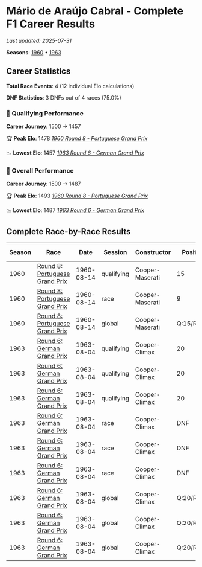 # Mário de Araújo Cabral - Complete F1 Career Results

*Last updated: 2025-07-31*

**Seasons**: [1960](../seasons/1960-season-report) • [1963](../seasons/1963-season-report)

## Career Statistics

**Total Race Events**: 4 (12 individual Elo calculations)

**DNF Statistics**: 3 DNFs out of 4 races (75.0%)

### 🏁 Qualifying Performance
**Career Journey**: 1500 → 1457

🏆 **Peak Elo**: 1478
   *[1960 Round 8 - Portuguese Grand Prix](../seasons/1960-season-report#round-8-portuguese-grand-prix)*

📉 **Lowest Elo**: 1457
   *[1963 Round 6 - German Grand Prix](../seasons/1963-season-report#round-6-german-grand-prix)*

### 🌟 Overall Performance
**Career Journey**: 1500 → 1487

🏆 **Peak Elo**: 1493
   *[1960 Round 8 - Portuguese Grand Prix](../seasons/1960-season-report#round-8-portuguese-grand-prix)*

📉 **Lowest Elo**: 1487
   *[1963 Round 6 - German Grand Prix](../seasons/1963-season-report#round-6-german-grand-prix)*


## Complete Race-by-Race Results

| Season | Race | Date | Session | Constructor | Position | Starting ELO | ELO Change | Final ELO | Teammate |
|--------|------|------|---------|-------------|----------|--------------|------------|-----------|----------|
| 1960 | [Round 8: Portuguese Grand Prix](../seasons/1960-season-report#round-8-portuguese-grand-prix) | 1960-08-14 | qualifying | Cooper-Maserati | 15 | 1500 | -22 | 1478 | [<img src="https://upload.wikimedia.org/wikipedia/commons/a/a4/Flag_of_the_United_States.svg" alt="United States" width="20" height="auto" style="vertical-align: middle; margin-right: 5px;" onerror="this.outerHTML='🇺🇸'; this.style.marginRight='5px';"/> Masten Gregory](masten-gregory) |
| 1960 | [Round 8: Portuguese Grand Prix](../seasons/1960-season-report#round-8-portuguese-grand-prix) | 1960-08-14 | race | Cooper-Maserati | 9 | 1500 | N/A | 1500 | [<img src="https://upload.wikimedia.org/wikipedia/commons/a/a4/Flag_of_the_United_States.svg" alt="United States" width="20" height="auto" style="vertical-align: middle; margin-right: 5px;" onerror="this.outerHTML='🇺🇸'; this.style.marginRight='5px';"/> Masten Gregory](masten-gregory) |
| 1960 | [Round 8: Portuguese Grand Prix](../seasons/1960-season-report#round-8-portuguese-grand-prix) | 1960-08-14 | global | Cooper-Maserati | Q:15/R:9 | 1500 | -7 | 1493 | [<img src="https://upload.wikimedia.org/wikipedia/commons/a/a4/Flag_of_the_United_States.svg" alt="United States" width="20" height="auto" style="vertical-align: middle; margin-right: 5px;" onerror="this.outerHTML='🇺🇸'; this.style.marginRight='5px';"/> Masten Gregory](masten-gregory) |
| 1963 | [Round 6: German Grand Prix](../seasons/1963-season-report#round-6-german-grand-prix) | 1963-08-04 | qualifying | Cooper-Climax | 20 | 1478 | -10 | 1468 | [<img src="https://upload.wikimedia.org/wikipedia/commons/4/4c/Flag_of_Sweden.svg" alt="Sweden" width="20" height="auto" style="vertical-align: middle; margin-right: 5px;" onerror="this.outerHTML='🇸🇪'; this.style.marginRight='5px';"/> Jo Bonnier](jo-bonnier) |
| 1963 | [Round 6: German Grand Prix](../seasons/1963-season-report#round-6-german-grand-prix) | 1963-08-04 | qualifying | Cooper-Climax | 20 | 1468 | -8 | 1460 | [Tony Maggs](tony-maggs) |
| 1963 | [Round 6: German Grand Prix](../seasons/1963-season-report#round-6-german-grand-prix) | 1963-08-04 | qualifying | Cooper-Climax | 20 | 1460 | -3 | 1457 | [<img src="https://upload.wikimedia.org/wikipedia/commons/3/3e/Flag_of_New_Zealand.svg" alt="New Zealand" width="20" height="auto" style="vertical-align: middle; margin-right: 5px;" onerror="this.outerHTML='🇳🇿'; this.style.marginRight='5px';"/> Bruce McLaren](bruce-mclaren) |
| 1963 | [Round 6: German Grand Prix](../seasons/1963-season-report#round-6-german-grand-prix) | 1963-08-04 | race | Cooper-Climax | DNF | 1500 | N/A | 1500 | [<img src="https://upload.wikimedia.org/wikipedia/commons/4/4c/Flag_of_Sweden.svg" alt="Sweden" width="20" height="auto" style="vertical-align: middle; margin-right: 5px;" onerror="this.outerHTML='🇸🇪'; this.style.marginRight='5px';"/> Jo Bonnier](jo-bonnier) |
| 1963 | [Round 6: German Grand Prix](../seasons/1963-season-report#round-6-german-grand-prix) | 1963-08-04 | race | Cooper-Climax | DNF | 1500 | N/A | 1500 | [Tony Maggs](tony-maggs) |
| 1963 | [Round 6: German Grand Prix](../seasons/1963-season-report#round-6-german-grand-prix) | 1963-08-04 | race | Cooper-Climax | DNF | 1500 | N/A | 1500 | [<img src="https://upload.wikimedia.org/wikipedia/commons/3/3e/Flag_of_New_Zealand.svg" alt="New Zealand" width="20" height="auto" style="vertical-align: middle; margin-right: 5px;" onerror="this.outerHTML='🇳🇿'; this.style.marginRight='5px';"/> Bruce McLaren](bruce-mclaren) |
| 1963 | [Round 6: German Grand Prix](../seasons/1963-season-report#round-6-german-grand-prix) | 1963-08-04 | global | Cooper-Climax | Q:20/R:DNF | 1493 | -3 | 1490 | [<img src="https://upload.wikimedia.org/wikipedia/commons/4/4c/Flag_of_Sweden.svg" alt="Sweden" width="20" height="auto" style="vertical-align: middle; margin-right: 5px;" onerror="this.outerHTML='🇸🇪'; this.style.marginRight='5px';"/> Jo Bonnier](jo-bonnier) |
| 1963 | [Round 6: German Grand Prix](../seasons/1963-season-report#round-6-german-grand-prix) | 1963-08-04 | global | Cooper-Climax | Q:20/R:DNF | 1490 | -2 | 1488 | [Tony Maggs](tony-maggs) |
| 1963 | [Round 6: German Grand Prix](../seasons/1963-season-report#round-6-german-grand-prix) | 1963-08-04 | global | Cooper-Climax | Q:20/R:DNF | 1488 | -1 | 1487 | [<img src="https://upload.wikimedia.org/wikipedia/commons/3/3e/Flag_of_New_Zealand.svg" alt="New Zealand" width="20" height="auto" style="vertical-align: middle; margin-right: 5px;" onerror="this.outerHTML='🇳🇿'; this.style.marginRight='5px';"/> Bruce McLaren](bruce-mclaren) |
